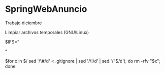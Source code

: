 # SpringWebAnuncio
Trabajo diciembre


Limpiar archivos temporales (GNU/Linux)

$IFS="

"

$for x in $( sed '/\#/d' < .gitignore | sed '/\!/d' | sed '/^$/d'); do rm -rfv "$x"; done
